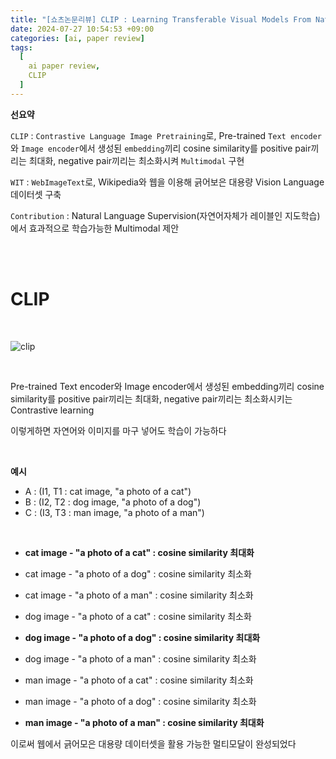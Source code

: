```yaml
---
title: "[쇼츠논문리뷰] CLIP : Learning Transferable Visual Models From Natural Language Supervision"
date: 2024-07-27 10:54:53 +09:00
categories: [ai, paper review]
tags:
  [
    ai paper review,
    CLIP
  ]
---
```


**선요약**

`CLIP` : `Contrastive Language Image Pretraining`로, Pre-trained `Text encoder`와 `Image encoder`에서 생성된 `embedding`끼리 cosine similarity를 positive pair끼리는 최대화, negative pair끼리는 최소화시켜 `Multimodal` 구현

`WIT` : `WebImageText`로, Wikipedia와 웹을 이용해 긁어보은 대용량 Vision Language 데이터셋 구축

`Contribution` : Natural Language Supervision(자연어자체가 레이블인 지도학습)에서 효과적으로 학습가능한 Multimodal 제안

<br/>
<br/>

# **CLIP**

<br/>

![clip](https://github.com/openai/CLIP/blob/main/CLIP.png?raw=true)

<br/>

Pre-trained Text encoder와 Image encoder에서 생성된 embedding끼리 cosine similarity를 positive pair끼리는 최대화, negative pair끼리는 최소화시키는 Contrastive learning

이렇게하면 자연어와 이미지를 마구 넣어도 학습이 가능하다

<br/>

**예시**

- A : (I1, T1 : cat image, "a photo of a cat")
- B : (I2, T2 : dog image, "a photo of a dog")
- C : (I3, T3 : man image, "a photo of a man")

<br/>

- **cat image - "a photo of a cat" : cosine similarity 최대화**
- cat image - "a photo of a dog" : cosine similarity 최소화
- cat image - "a photo of a man" : cosine similarity 최소화


- dog image - "a photo of a cat" : cosine similarity 최소화
- **dog image - "a photo of a dog" : cosine similarity 최대화**
- dog image - "a photo of a man" : cosine similarity 최소화

- man image - "a photo of a cat" : cosine similarity 최소화
- man image - "a photo of a dog" : cosine similarity 최소화
- **man image - "a photo of a man" : cosine similarity 최대화**

이로써 웹에서 긁어모은 대용량 데이터셋을 활용 가능한 멀티모달이 완성되었다
